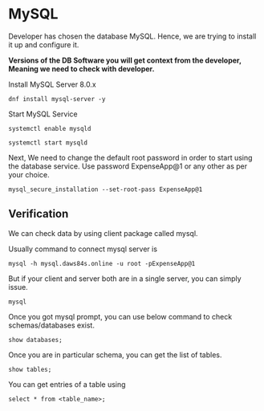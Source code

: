 # MySQL

Developer has chosen the database MySQL. Hence, we are trying to install it up and configure it.

**Versions of the DB Software you will get context from the developer, Meaning we need to check with developer.**

Install MySQL Server 8.0.x

```
dnf install mysql-server -y
```

Start MySQL Service

```
systemctl enable mysqld
```
```
systemctl start mysqld
```

Next, We need to change the default root password in order to start using the database service. Use password ExpenseApp@1 or any other as per your choice.

```
mysql_secure_installation --set-root-pass ExpenseApp@1
```

## Verification

We can check data by using client package called mysql.

Usually command to connect mysql server is

```
mysql -h mysql.daws84s.online -u root -pExpenseApp@1
```

But if your client and server both are in a single server, you can simply issue.

```
mysql
```

Once you got mysql prompt, you can use below command to check schemas/databases exist.

```
show databases;
```

Once you are in particular schema, you can get the list of tables.

```
show tables;
```

You can get entries of a table using

```
select * from <table_name>;
```
